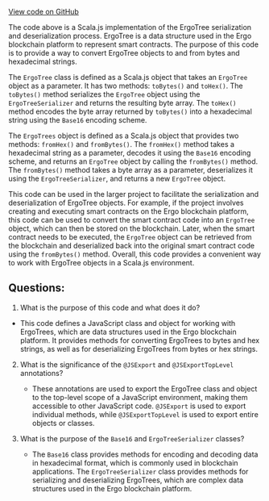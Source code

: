[View code on GitHub](sigmastate-interpreterhttps://github.com/ScorexFoundation/sigmastate-interpreter/sdk/js/src/main/scala/org/ergoplatform/sdk/js/ErgoTree.scala)

The code above is a Scala.js implementation of the ErgoTree serialization and deserialization process. ErgoTree is a data structure used in the Ergo blockchain platform to represent smart contracts. The purpose of this code is to provide a way to convert ErgoTree objects to and from bytes and hexadecimal strings.

The `ErgoTree` class is defined as a Scala.js object that takes an `ErgoTree` object as a parameter. It has two methods: `toBytes()` and `toHex()`. The `toBytes()` method serializes the `ErgoTree` object using the `ErgoTreeSerializer` and returns the resulting byte array. The `toHex()` method encodes the byte array returned by `toBytes()` into a hexadecimal string using the `Base16` encoding scheme.

The `ErgoTrees` object is defined as a Scala.js object that provides two methods: `fromHex()` and `fromBytes()`. The `fromHex()` method takes a hexadecimal string as a parameter, decodes it using the `Base16` encoding scheme, and returns an `ErgoTree` object by calling the `fromBytes()` method. The `fromBytes()` method takes a byte array as a parameter, deserializes it using the `ErgoTreeSerializer`, and returns a new `ErgoTree` object.

This code can be used in the larger project to facilitate the serialization and deserialization of ErgoTree objects. For example, if the project involves creating and executing smart contracts on the Ergo blockchain platform, this code can be used to convert the smart contract code into an `ErgoTree` object, which can then be stored on the blockchain. Later, when the smart contract needs to be executed, the `ErgoTree` object can be retrieved from the blockchain and deserialized back into the original smart contract code using the `fromBytes()` method. Overall, this code provides a convenient way to work with ErgoTree objects in a Scala.js environment.
## Questions: 
 1. What is the purpose of this code and what does it do?
   - This code defines a JavaScript class and object for working with ErgoTrees, which are data structures used in the Ergo blockchain platform. It provides methods for converting ErgoTrees to bytes and hex strings, as well as for deserializing ErgoTrees from bytes or hex strings.
   
2. What is the significance of the `@JSExport` and `@JSExportTopLevel` annotations?
   - These annotations are used to export the ErgoTree class and object to the top-level scope of a JavaScript environment, making them accessible to other JavaScript code. `@JSExport` is used to export individual methods, while `@JSExportTopLevel` is used to export entire objects or classes.
   
3. What is the purpose of the `Base16` and `ErgoTreeSerializer` classes?
   - The `Base16` class provides methods for encoding and decoding data in hexadecimal format, which is commonly used in blockchain applications. The `ErgoTreeSerializer` class provides methods for serializing and deserializing ErgoTrees, which are complex data structures used in the Ergo blockchain platform.